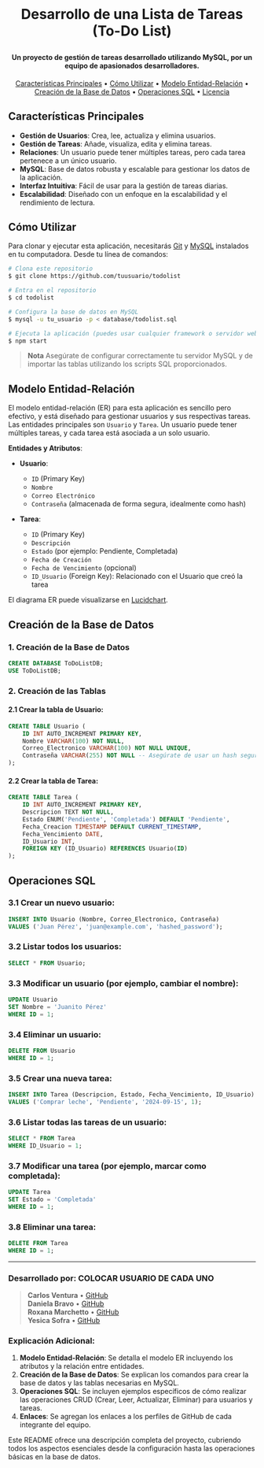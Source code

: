 
<h1 align="center">
  <br>
  
  Desarrollo de una Lista de Tareas (To-Do List)
  <br>
</h1>

<h4 align="center">Un proyecto de gestión de tareas desarrollado utilizando MySQL, por un equipo de apasionados desarrolladores.</h4>

<p align="center">
  <a href="#características-principales">Características Principales</a> •
  <a href="#cómo-utilizar">Cómo Utilizar</a> •
  <a href="#modelo-entidad-relación">Modelo Entidad-Relación</a> •
  <a href="#creación-de-la-base-de-datos">Creación de la Base de Datos</a> •
  <a href="#operaciones-sql">Operaciones SQL</a> •
  <a href="#licencia">Licencia</a>
</p>


## Características Principales

* **Gestión de Usuarios**: Crea, lee, actualiza y elimina usuarios.
* **Gestión de Tareas**: Añade, visualiza, edita y elimina tareas.
* **Relaciones**: Un usuario puede tener múltiples tareas, pero cada tarea pertenece a un único usuario.
* **MySQL**: Base de datos robusta y escalable para gestionar los datos de la aplicación.
* **Interfaz Intuitiva**: Fácil de usar para la gestión de tareas diarias.
* **Escalabilidad**: Diseñado con un enfoque en la escalabilidad y el rendimiento de lectura.

## Cómo Utilizar

Para clonar y ejecutar esta aplicación, necesitarás [Git](https://git-scm.com) y [MySQL](https://www.mysql.com/downloads/) instalados en tu computadora. Desde tu línea de comandos:

```bash
# Clona este repositorio
$ git clone https://github.com/tuusuario/todolist

# Entra en el repositorio
$ cd todolist

# Configura la base de datos en MySQL
$ mysql -u tu_usuario -p < database/todolist.sql

# Ejecuta la aplicación (puedes usar cualquier framework o servidor web)
$ npm start
```

> **Nota**
> Asegúrate de configurar correctamente tu servidor MySQL y de importar las tablas utilizando los scripts SQL proporcionados.

## Modelo Entidad-Relación

El modelo entidad-relación (ER) para esta aplicación es sencillo pero efectivo, y está diseñado para gestionar usuarios y sus respectivas tareas. Las entidades principales son `Usuario` y `Tarea`. Un usuario puede tener múltiples tareas, y cada tarea está asociada a un solo usuario.

**Entidades y Atributos**:
- **Usuario**: 
  - `ID` (Primary Key)
  - `Nombre`
  - `Correo Electrónico`
  - `Contraseña` (almacenada de forma segura, idealmente como hash)
  
- **Tarea**: 
  - `ID` (Primary Key)
  - `Descripción`
  - `Estado` (por ejemplo: Pendiente, Completada)
  - `Fecha de Creación`
  - `Fecha de Vencimiento` (opcional)
  - `ID_Usuario` (Foreign Key): Relacionado con el Usuario que creó la tarea

El diagrama ER puede visualizarse en [Lucidchart](https://lucid.app/lucidchart/41e467aa-48c2-4697-8ca1-1e9bf6f8c79c/edit?viewport_loc=-419%2C-305%2C2846%2C1334%2C0_0&invitationId=inv_98fa727e-15d9-445d-9047-463e5995d7bb).

## Creación de la Base de Datos

### 1. Creación de la Base de Datos
```sql
CREATE DATABASE ToDoListDB;
USE ToDoListDB;
```

### 2. Creación de las Tablas

#### 2.1 Crear la tabla de Usuario:
```sql
CREATE TABLE Usuario (
    ID INT AUTO_INCREMENT PRIMARY KEY,
    Nombre VARCHAR(100) NOT NULL,
    Correo_Electronico VARCHAR(100) NOT NULL UNIQUE,
    Contraseña VARCHAR(255) NOT NULL -- Asegúrate de usar un hash seguro para las contraseñas
);
```

#### 2.2 Crear la tabla de Tarea:
```sql
CREATE TABLE Tarea (
    ID INT AUTO_INCREMENT PRIMARY KEY,
    Descripcion TEXT NOT NULL,
    Estado ENUM('Pendiente', 'Completada') DEFAULT 'Pendiente',
    Fecha_Creacion TIMESTAMP DEFAULT CURRENT_TIMESTAMP,
    Fecha_Vencimiento DATE,
    ID_Usuario INT,
    FOREIGN KEY (ID_Usuario) REFERENCES Usuario(ID)
);
```

## Operaciones SQL

### 3.1 Crear un nuevo usuario:
```sql
INSERT INTO Usuario (Nombre, Correo_Electronico, Contraseña)
VALUES ('Juan Pérez', 'juan@example.com', 'hashed_password');
```

### 3.2 Listar todos los usuarios:
```sql
SELECT * FROM Usuario;
```

### 3.3 Modificar un usuario (por ejemplo, cambiar el nombre):
```sql
UPDATE Usuario
SET Nombre = 'Juanito Pérez'
WHERE ID = 1;
```

### 3.4 Eliminar un usuario:
```sql
DELETE FROM Usuario
WHERE ID = 1;
```

### 3.5 Crear una nueva tarea:
```sql
INSERT INTO Tarea (Descripcion, Estado, Fecha_Vencimiento, ID_Usuario)
VALUES ('Comprar leche', 'Pendiente', '2024-09-15', 1);
```

### 3.6 Listar todas las tareas de un usuario:
```sql
SELECT * FROM Tarea
WHERE ID_Usuario = 1;
```

### 3.7 Modificar una tarea (por ejemplo, marcar como completada):
```sql
UPDATE Tarea
SET Estado = 'Completada'
WHERE ID = 1;
```

### 3.8 Eliminar una tarea:
```sql
DELETE FROM Tarea
WHERE ID = 1;
```

---

### Desarrollado por:  COLOCAR USUARIO DE CADA UNO
> **Carlos Ventura** • [GitHub](https://github.com/Lion447)  
> **Daniela Bravo** • [GitHub](https://github.com/danielabravo)  
> **Roxana Marchetto** • [GitHub](https://github.com/roxymarchetto)  
> **Yesica Sofra** • [GitHub](https://github.com/Yesica1983)


### Explicación Adicional:
1. **Modelo Entidad-Relación**: Se detalla el modelo ER incluyendo los atributos y la relación entre entidades.
2. **Creación de la Base de Datos**: Se explican los comandos para crear la base de datos y las tablas necesarias en MySQL.
3. **Operaciones SQL**: Se incluyen ejemplos específicos de cómo realizar las operaciones CRUD (Crear, Leer, Actualizar, Eliminar) para usuarios y tareas.
4. **Enlaces**: Se agregan los enlaces a los perfiles de GitHub de cada integrante del equipo.

Este README ofrece una descripción completa del proyecto, cubriendo todos los aspectos esenciales desde la configuración hasta las operaciones básicas en la base de datos.
